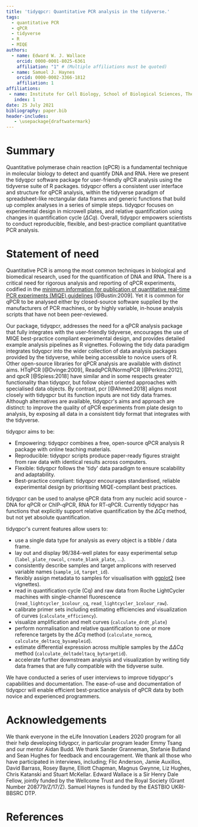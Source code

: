 ```yaml
---
title: 'tidyqpcr: Quantitative PCR analysis in the tidyverse.'
tags:
  - quantitative PCR
  - qPCR
  - tidyverse
  - R
  - MIQE
authors:
  - name: Edward W. J. Wallace
    orcid: 0000-0001-8025-6361
    affiliation: "1" # (Multiple affiliations must be quoted)
  - name: Samuel J. Haynes
    orcid: 0000-0002-3366-1812
    affiliation: 1
affiliations:
 - name: Institute for Cell Biology, School of Biological Sciences, The University of Edinburgh,
   index: 1
date: 25 July 2021
bibliography: paper.bib
header-includes:
   - \usepackage{draftwatermark}
---
```


# Summary

Quantitative polymerase chain reaction (qPCR) is a fundamental technique in molecular biology to detect and quantify DNA and RNA.
Here we present the tidyqpcr software package for user-friendly qPCR analysis using the tidyverse suite of R packages. 
tidyqpcr offers a consistent user interface and structure for qPCR analysis, within the tidyverse paradigm of spreadsheet-like rectangular data frames and generic functions that build up complex analyses in a series of simple steps.
tidyqpcr focuses on experimental design in microwell plates, and relative quantification using changes in quantification cycle ($\Delta Cq$).
Overall, tidyqpcr empowers scientists to conduct reproducible, flexible, and best-practice compliant quantitative PCR analysis. 


# Statement of need

Quantitative PCR is among the most common techniques in biological and biomedical research, used for the quantification of DNA and RNA.
There is a critical need for rigorous analysis and reporting of qPCR experiments, codified  in the [minimum information for publication of quantitative real-time PCR experiments (MIQE) guidelines](https://academic.oup.com/clinchem/article/55/4/611/5631762) [@Bustin:2009].
Yet it is common for qPCR to be analysed either by closed-source software supplied by the manufacturers of PCR machines, or by highly variable, in-house analysis scripts that have not been peer-reviewed.

Our package, tidyqpcr, addresses the need for a qPCR analysis package that fully integrates with the user-friendly tidyverse, encourages the use of MIQE best-practice compliant experimental design, and provides detailed example analysis pipelines as R vignettes.
Following the tidy data paradigm integrates tidyqpcr into the wider collection of data analysis packages provided by the tidyverse, while being accessible to novice users of R.
Other open-source libraries for qPCR analysis are available with distinct aims. 
HTqPCR [@Dvinge:2009], ReadqPCR/NormqPCR [@Perkins:2012], and qpcR [@Spiess:2018] have similar and in some respects greater functionality than tidyqpcr, but follow object oriented approaches with specialised data objects.
By contrast, pcr [@Ahmed:2018] aligns most closely with tidyqpcr but its function inputs are not tidy data frames.
Although alternatives are available, tidyqpcr's aims and approach are distinct: to improve the quality of qPCR experiments from plate design to analysis, by exposing all data in a consistent tidy format that integrates with the tidyverse.

tidyqpcr aims to be:

* Empowering: tidyqpcr combines a free, open-source qPCR analysis R package with online teaching materials. 
* Reproducible: tidyqpcr scripts produce paper-ready figures straight from raw data with identical results across computers.
* Flexible: tidyqpcr follows the 'tidy' data paradigm to ensure scalability and adaptability.
* Best-practice compliant: tidyqpcr encourages standardised, reliable experimental design by prioritising MIQE-compliant best practices.

tidyqpcr can be used to analyse qPCR data from any nucleic acid source - DNA for qPCR or ChIP-qPCR, RNA for RT-qPCR.
Currently tidyqpcr has functions that explicitly support relative quantification by the $\Delta Cq$ method, but not yet absolute quantification.

tidyqpcr's current features allow users to:

* use a single data type for analysis as every object is a tibble / data frame.
* lay out and display 96/384-well plates for easy experimental setup (`label_plate_rowcol`, `create_blank_plate`, ...).
* consistently describe samples and target amplicons with reserved variable names (`sample_id`, `target_id`).
* flexibly assign metadata to samples for visualisation with [ggplot2](https://ggplot2.tidyverse.org/) (see vignettes).
* read in quantification cycle (Cq) and raw data from Roche LightCycler machines with single-channel fluorescence (`read_lightcycler_1colour_cq`, `read_lightcycler_1colour_raw`).
* calibrate primer sets including estimating efficiencies and visualization of curves (`calculate_efficiency`).
* visualize amplification and melt curves (`calculate_drdt_plate`)
* perform normalisation and relative quantification to one or more reference targets by the $\Delta Cq$ method (`calculate_normcq`, `calculate_deltacq_bysampleid`).
* estimate differential expression across multiple samples by the $\Delta \Delta Cq$ method (`calculate_deltadeltacq_bytargetid`).
* accelerate further downstream analysis and visualization by writing tidy data frames that are fully compatible with the tidyverse suite.

We have conducted a series of user interviews to improve tidyqpcr's capabilities and documentation.
The ease-of-use and documentation of tidyqpcr will enable efficient best-practice analysis of qPCR data by both novice and experienced programmers.


# Acknowledgements

We thank everyone in the eLife Innovation Leaders 2020 program for all their help developing tidyqpcr, in particular program leader Emmy Tsang and our mentor Aidan Budd.
We thank Sander Granneman, Stefanie Butland and Sean Hughes for feedback and encouragement.
We thank all those who have participated in interviews, including; Flic Anderson, Jamie Auxillos, David Barrass, Rosey Bayne, Elliott Chapman, Magnus Gwynne, Liz Hughes, Chris Katanski and Stuart McKellar.
Edward Wallace is a Sir Henry Dale Fellow, jointly funded by the Wellcome Trust and the Royal Society (Grant Number 208779/Z/17/Z).
Samuel Haynes is funded by the EASTBIO UKRI-BBSRC DTP.


# References
